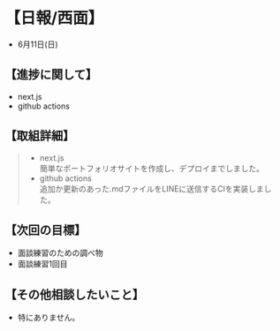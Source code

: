 # 【日報/西面】  
- 6月11日(日)  
## 【進捗に関して】  
- next.js  
- github actions  
## 【取組詳細】  
> - next.js  
> 簡単なポートフォリオサイトを作成し、デプロイまでしました。  
> - github actions  
> 追加か更新のあった.mdファイルをLINEに送信するCIを実装しました。  
## 【次回の目標】  
- 面談練習のための調べ物  
- 面談練習1回目  
## 【その他相談したいこと】  
- 特にありません。
